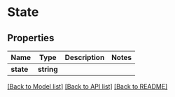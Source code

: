 # State

## Properties
Name | Type | Description | Notes
------------ | ------------- | ------------- | -------------
**state** | **string** |  | 

[[Back to Model list]](../../README.md#documentation-for-models) [[Back to API list]](../../README.md#documentation-for-api-endpoints) [[Back to README]](../../README.md)

